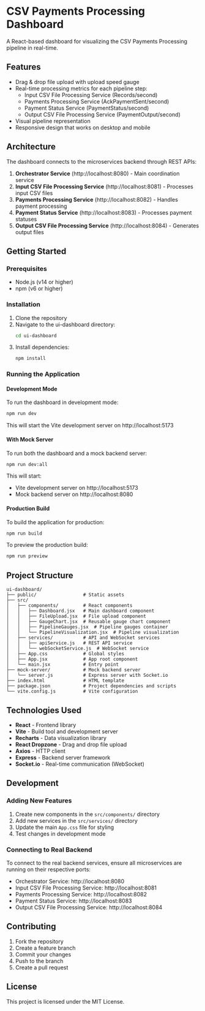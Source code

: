 # CSV Payments Processing Dashboard

A React-based dashboard for visualizing the CSV Payments Processing pipeline in real-time.

## Features

- Drag & drop file upload with upload speed gauge
- Real-time processing metrics for each pipeline step:
  - Input CSV File Processing Service (Records/second)
  - Payments Processing Service (AckPaymentSent/second)
  - Payment Status Service (PaymentStatus/second)
  - Output CSV File Processing Service (PaymentOutput/second)
- Visual pipeline representation
- Responsive design that works on desktop and mobile

## Architecture

The dashboard connects to the microservices backend through REST APIs:

1. **Orchestrator Service** (http://localhost:8080) - Main coordination service
2. **Input CSV File Processing Service** (http://localhost:8081) - Processes input CSV files
3. **Payments Processing Service** (http://localhost:8082) - Handles payment processing
4. **Payment Status Service** (http://localhost:8083) - Processes payment statuses
5. **Output CSV File Processing Service** (http://localhost:8084) - Generates output files

## Getting Started

### Prerequisites

- Node.js (v14 or higher)
- npm (v6 or higher)

### Installation

1. Clone the repository
2. Navigate to the ui-dashboard directory:
   ```bash
   cd ui-dashboard
   ```
3. Install dependencies:
   ```bash
   npm install
   ```

### Running the Application

#### Development Mode

To run the dashboard in development mode:

```bash
npm run dev
```

This will start the Vite development server on http://localhost:5173

#### With Mock Server

To run both the dashboard and a mock backend server:

```bash
npm run dev:all
```

This will start:
- Vite development server on http://localhost:5173
- Mock backend server on http://localhost:8080

#### Production Build

To build the application for production:

```bash
npm run build
```

To preview the production build:

```bash
npm run preview
```

## Project Structure

```
ui-dashboard/
├── public/                 # Static assets
├── src/
│   ├── components/         # React components
│   │   ├── Dashboard.jsx   # Main dashboard component
│   │   ├── FileUpload.jsx  # File upload component
│   │   ├── GaugeChart.jsx  # Reusable gauge chart component
│   │   ├── PipelineGauges.jsx  # Pipeline gauges container
│   │   └── PipelineVisualization.jsx  # Pipeline visualization
│   ├── services/           # API and WebSocket services
│   │   ├── apiService.js   # REST API service
│   │   └── webSocketService.js  # WebSocket service
│   ├── App.css             # Global styles
│   ├── App.jsx             # App root component
│   └── main.jsx            # Entry point
├── mock-server/            # Mock backend server
│   └── server.js           # Express server with Socket.io
├── index.html              # HTML template
├── package.json            # Project dependencies and scripts
└── vite.config.js          # Vite configuration
```

## Technologies Used

- **React** - Frontend library
- **Vite** - Build tool and development server
- **Recharts** - Data visualization library
- **React Dropzone** - Drag and drop file upload
- **Axios** - HTTP client
- **Express** - Backend server framework
- **Socket.io** - Real-time communication (WebSocket)

## Development

### Adding New Features

1. Create new components in the `src/components/` directory
2. Add new services in the `src/services/` directory
3. Update the main `App.css` file for styling
4. Test changes in development mode

### Connecting to Real Backend

To connect to the real backend services, ensure all microservices are running on their respective ports:
- Orchestrator Service: http://localhost:8080
- Input CSV File Processing Service: http://localhost:8081
- Payments Processing Service: http://localhost:8082
- Payment Status Service: http://localhost:8083
- Output CSV File Processing Service: http://localhost:8084

## Contributing

1. Fork the repository
2. Create a feature branch
3. Commit your changes
4. Push to the branch
5. Create a pull request

## License

This project is licensed under the MIT License.